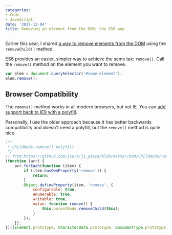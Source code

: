 ```yaml
---
categories:
- Code
- JavaScript
date: '2017-12-04'
title: Removing an element from the DOM, the ES6 way
---
```


Earlier this year, I shared [a way to remove elements from the DOM](https://gomakethings.com/removing-an-element-from-the-dom-with-vanilla-js/) using the `removeChild()` method.

ES6 provides an easier, simpler way to achieve the same tax: `remove()`. Call the `remove()` method on the element you want to remove.

```javascript
var elem = document.querySelector('#some-element');
elem.remove();
```

## Browser Compatibility

The `remove()` method works in all modern browsers, but not IE. You can [add support back to IE9 with a polyfill](https://github.com/cferdinandi/vanilla-javascript-cheat-sheet/blob/master/polyfills/remove.js).

Personally, I use the older approach because it has better backwards compatibility and doesn't need a polyfill, but the `remove()` method is quite nice.

```javascript
/**
 * ChildNode.remove() polyfill
 */
// from:https://github.com/jserz/js_piece/blob/master/DOM/ChildNode/remove()/remove().md
(function (arr) {
	arr.forEach(function (item) {
		if (item.hasOwnProperty('remove')) {
			return;
		}
		Object.defineProperty(item, 'remove', {
			configurable: true,
			enumerable: true,
			writable: true,
			value: function remove() {
				this.parentNode.removeChild(this);
			}
		});
	});
})([Element.prototype, CharacterData.prototype, DocumentType.prototype]);
```